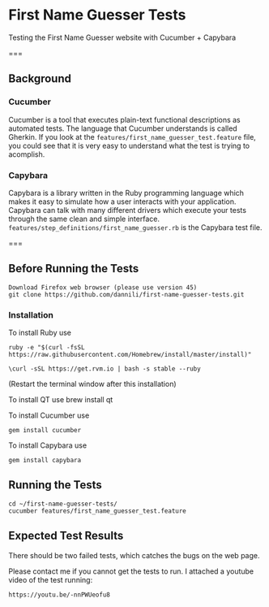 # First Name Guesser Tests

Testing the First Name Guesser website with Cucumber + Capybara

===
## Background

### Cucumber

Cucumber is a tool that executes plain-text functional descriptions as automated tests. The language that Cucumber understands is called Gherkin. If you look at the `features/first_name_guesser_test.feature` file, you could see that it is very easy to understand what the test is trying to acomplish.

### Capybara

Capybara is a library written in the Ruby programming language which makes it easy to simulate how a user interacts with your application. Capybara can talk with many different drivers which execute your tests through the same clean and simple interface. `features/step_definitions/first_name_guesser.rb` is the Capybara test file.

===
## Before Running the Tests

	Download Firefox web browser (please use version 45)
	git clone https://github.com/dannili/first-name-guesser-tests.git

### Installation
To install Ruby use

	ruby -e "$(curl -fsSL https://raw.githubusercontent.com/Homebrew/install/master/install)"

	\curl -sSL https://get.rvm.io | bash -s stable --ruby
(Restart the terminal window after this installation)

To install QT use
	brew install qt

To install Cucumber use

	gem install cucumber

To install Capybara use

	gem install capybara

## Running the Tests

	cd ~/first-name-guesser-tests/
	cucumber features/first_name_guesser_test.feature

## Expected Test Results

There should be two failed tests, which catches the bugs on the web page.

Please contact me if you cannot get the tests to run. I attached a youtube video of the test running:
	
	https://youtu.be/-nnPWUeofu8
